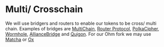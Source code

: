 # Multi/ Crosschain

We will use bridgers and routers to enable our tokens to be cross/ multi chain. Examples of bridges are [MultiChain](https://multichain.org), [Router Protocol](https://www.routerprotocol.com), [PolkaCipher](https://polkacipher.com), [Wormhole](https://wormholebridge.com/#/nft), [AllianceBridge](https://alliancebridge.io) and [Quigon](https://bridge.quigon.com/#). For our Ohm fork we may use [Matcha](https://matcha.xyz) or [Ox](https://0x.org/api)
